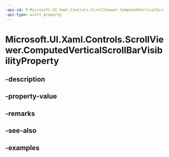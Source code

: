 ```yaml
---
-api-id: P:Microsoft.UI.Xaml.Controls.ScrollViewer.ComputedVerticalScrollBarVisibilityProperty
-api-type: winrt property
---
```


# Microsoft.UI.Xaml.Controls.ScrollViewer.ComputedVerticalScrollBarVisibilityProperty

<!--
public static Windows.UI.Xaml.DependencyProperty ComputedVerticalScrollBarVisibilityProperty { get; }
-->


## -description

## -property-value

## -remarks

## -see-also

## -examples


